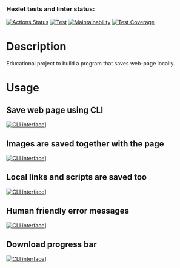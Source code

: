 ### Hexlet tests and linter status:
[![Actions Status](https://github.com/mjh-sakh/python-project-lvl3/workflows/hexlet-check/badge.svg)](https://github.com/mjh-sakh/python-project-lvl3/actions)
[![Test](https://github.com/mjh-sakh/python-project-lvl3/actions/workflows/LintAndTest.yml/badge.svg)](https://github.com/mjh-sakh/python-project-lvl3/actions/workflows/LintAndTest.yml)
[![Maintainability](https://api.codeclimate.com/v1/badges/1531a2f24800af6e865c/maintainability)](https://codeclimate.com/github/mjh-sakh/python-project-lvl3/maintainability)
[![Test Coverage](https://api.codeclimate.com/v1/badges/1531a2f24800af6e865c/test_coverage)](https://codeclimate.com/github/mjh-sakh/python-project-lvl3/test_coverage)


# Description
Educational project to build a program that saves web-page locally. 

# Usage

## Save web page using CLI
[![CLI interface](https://img.youtube.com/vi/n_H4j65Eqag/0.jpg)](https://www.youtube.com/watch?v=n_H4j65Eqag "Step 1")]

## Images are saved together with the page
[![CLI interface](https://img.youtube.com/vi/FYoYhYGYymE/0.jpg)](https://youtu.be/FYoYhYGYymE "Step 2")]


## Local links and scripts are saved too
[![CLI interface](https://img.youtube.com/vi/bR_jbQzpwEs/0.jpg)](https://youtu.be/bR_jbQzpwEs "Step 3")]

## Human friendly error messages
[![CLI interface](https://img.youtube.com/vi/XYtYlKlboPw/0.jpg)](https://youtu.be/XYtYlKlboPw "Step 5")]

## Download progress bar
[![CLI interface](https://img.youtube.com/vi/5xXe3Rolcv8/0.jpg)](https://youtu.be/5xXe3Rolcv8 "Step 6")]
